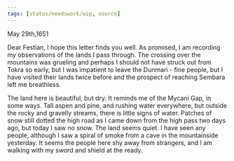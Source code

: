 ```yaml
---
tags: [status/needswork/wip, source]
---
```

 
May 29th,1651

Dear Festian,
I hope this letter finds you well. As promised, I am recording my observations of the lands I pass through. The crossing over the mountains was grueling and perhaps I should not have struck out from Tokra so early, but I was impatient to leave the Dunmari - fine people, but I have visited their lands twice before and the prospect of reaching Sembara left me breathless.

The land here is beautiful, but dry. It reminds me of the Mycani Gap, in some ways. Tall aspen and pine, and rushing water everywhere, but outside the rocky and gravelly streams, there is little signs of water. Patches of snow still dotted the high road as I came down from the high pass two days ago, but today I saw no snow. The land seems quiet. I have seen any people, although I saw a spiral of smoke from a cave in the mountainside yesterday. It seems the people here shy away from strangers, and I am walking with my sword and shield at the ready.